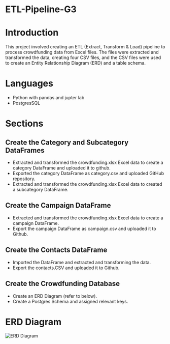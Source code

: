 # ETL-Pipeline-G3

# Introduction 

This project involved creating an ETL (Extract, Transform & Load) pipeline to process crowdfunding data from Excel files. The files were extracted and transformed the data, creating four CSV files, and the CSV files were used to create an Entity Relationship Diagram (ERD) and a table schema. 

# Languages

- Python with pandas and jupter lab
- PostgresSQL

# Sections

## Create the Category and Subcategory DataFrames
- Extracted and transformed the crowdfunding.xlsx Excel data to create a category DataFrame and uploaded it to github.
- Exported the category DataFrame as category.csv and uploaded GitHub repository.
- Extracted and transformed the crowdfunding.xlsx Excel data to created a subcategory DataFrame.

## Create the Campaign DataFrame
- Extracted and transformed the crowdfunding.xlsx Excel data to create a campaign DataFrame.
- Export the campaign DataFrame as campaign.csv and uploaded it to Github.

## Create the Contacts DataFrame
- Imported the DataFrame and extracted and transforming the data.
- Export the contacts.CSV and uploaded it to Github.
  
## Create the Crowdfunding Database
- Create an ERD Diagram (refer to below).
- Create a Postgres Schema and assigned relevant keys.
  
# ERD Diagram

![ERD Diagram](https://github.com/KavishNaran/ETL-Pipeline-G3/assets/138082383/db90ea18-7c7d-4d0a-b889-fa443f38ffc3)
